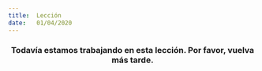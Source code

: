 ```yaml
---
title:  Lección
date:   01/04/2020
---
```


### <center>Todavía estamos trabajando en esta lección. Por favor, vuelva más tarde.</center>
